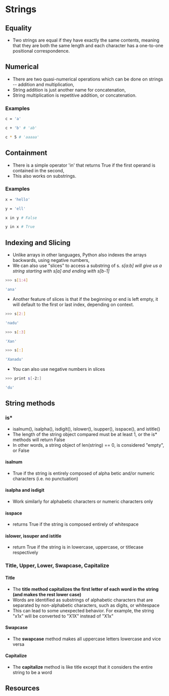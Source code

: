 # Strings

## Equality

<ul>
    <li>Two strings are equal if they have exactly the same contents, meaning that they are both the same length and each character has a one-to-one positional correspondence.</li>
</ul>

## Numerical

<ul>
    <li>There are two quasi-numerical operations which can be done on strings -- addition and multiplication,</li>
    <li>String addition is just another name for concatenation,</li>
    <li>String multiplication is repetitive addition, or concatenation.</li>
</ul>

### Examples

```sh
c = 'a'

c + 'b' # 'ab'

c * 5 # 'aaaaa'
```

## Containment

<ul>
    <li>There is a simple operator 'in' that returns True if the first operand is contained in the second,</li>
    <li>This also works on substrings.</li>
</ul>

### Examples

```sh
x = 'hello'

y = 'ell'

x in y # False

y in x # True
```

## Indexing and Slicing

<ul>
    <li>Unlike arrays in other languages, Python also indexes the arrays backwards, using negative numbers,</li>
    <li>We can also use "slices" to access a substring of s. <em>s[a:b] will give us a string starting with s[a] and ending with s[b-1]</em></li>
</ul>

```sh
>>> s[1:4]

'ana'
```

<ul>
    <li>Another feature of slices is that if the beginning or end is left empty, it will default to the first or last index, depending on context.</li>
</ul>

```sh
>>> s[2:]

'nadu'

>>> s[:3]

'Xan'

>>> s[:]

'Xanadu'
```

<ul>
    <li>You can also use negative numbers in slices</li>
</ul>

```sh
>>> print s[-2:]

'du'
```

## String methods

### is\*

<ul>
    <li>isalnum(), isalpha(), isdigit(), islower(), isupper(), isspace(), and istitle()</li>
    <li>The length of the string object compared must be at least 1, or the is* methods will return False</li>
    <li>In other words, a string object of len(string) == 0, is considered "empty", or False</li>
</ul>

#### isalnum

<ul>
    <li>True if the string is entirely composed of alpha betic and/or numeric characters (i.e. no punctuation)</li>
</ul>

#### isalpha and isdigit

<ul>
    <li>Work similarly for alphabetic characters or numeric characters only</li>
</ul>

#### isspace

<ul>
    <li>returns True if the string is composed entirely of whitespace</li>
</ul>

#### islower, issuper and istitle

<ul>
    <li>return True if the string is in lowercase, uppercase, or titlecase respectively</li>
</ul>

### Title, Upper, Lower, Swapcase, Capitalize

#### Title

<ul>
    <li>The <strong>title method capitalizes the first letter of each word in the string (and makes the rest lower case)</strong></li>
    <li>Words are identified as substrings of alphabetic characters that are separated by non-alphabetic characters, such as digits, or whitespace</li>
    <li>This can lead to some unexpected behavior. For example, the string "x1x" will be converted to "X1X" instead of "X1x"</li>
</ul>

#### Swapcase

<ul>
    <li>The <strong>swapcase</strong> method makes all uppercase letters lowercase and vice versa</li>
</ul>

#### Capitalize

<ul>
    <li>The <strong>capitalize</strong> method is like title except that it considers the entire string to be a word</li>
</ul>

## Resources
